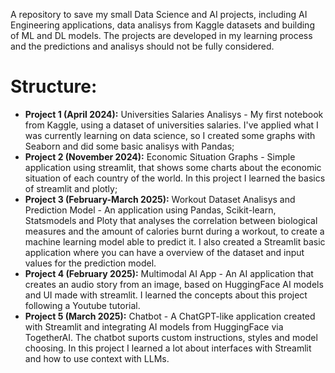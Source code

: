 A repository to save my small Data Science and AI projects, including AI Engineering applications, data analisys from Kaggle datasets and building of ML and DL models. The projects are developed in my learning process and the predictions and analisys should not be fully considered.

# Structure:
- **Project 1 (April 2024):** Universities Salaries Analisys - My first notebook from Kaggle, using a dataset of universities salaries. I've applied what I was currently learning on data science, so I created some graphs with Seaborn and did some basic analisys with Pandas;
- **Project 2 (November 2024):** Economic Situation Graphs - Simple application using streamlit, that shows some charts about the economic situation of each country of the world. In this project I learned the basics of streamlit and plotly;
- **Project 3 (February-March 2025):** Workout Dataset Analisys and Prediction Model - An application using Pandas, Scikit-learn, Statsmodels and Ploty that analyses the correlation between biological measures and the amount of calories burnt during a workout, to create a machine learning model able to predict it. I also created a Streamlit basic application where you can have a overview of the dataset and input values for the prediction model.
- **Project 4 (February 2025):** Multimodal AI App - An AI application that creates an audio story from an image, based on HuggingFace AI models and UI made with streamlit. I learned the concepts about this project following a Youtube tutorial.
- **Project 5 (March 2025):** Chatbot - A ChatGPT-like application created with Streamlit and integrating AI models from HuggingFace via TogetherAI. The chatbot suports custom instructions, styles and model choosing. In this project I learned a lot about interfaces with Streamlit and how to use context with LLMs.
